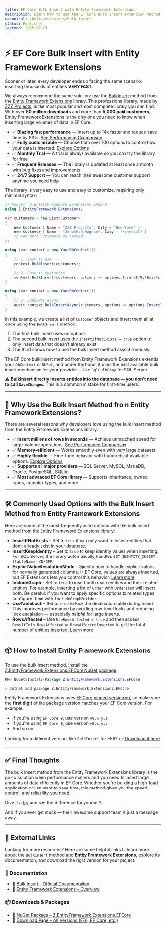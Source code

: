 ```yaml
---
title: EF Core Bulk Insert with Entity Framework Extensions
description: Learn how to use the EF Core Bulk Insert extension method from Entity Framework Extensions to efficiently insert thousands of entities into your database.
canonical: /bulk-extensions/bulk-insert
status: Published
lastmod: 2025-07-23
---
```


# ⚡ EF Core Bulk Insert with Entity Framework Extensions

Sooner or later, every developer ends up facing the same scenario: inserting thousands of entities **VERY FAST**.

We always recommend the same solution: use the [BulkInsert](https://entityframework-extensions.net/bulk-insert) method from the [Entity Framework Extensions](https://entityframework-extensions.net/) library. This professional library, made by [ZZZ Projects](https://zzzprojects.com/), is the most popular and most complete library you can find. With over **50 million downloads** and more than **5,000 paid customers**, Entity Framework Extensions is the only one you need to know when inserting large volumes of data in EF Core.

* ✅ **Blazing fast performance** — Insert up to 14x faster and reduce save time by 93%. [See Performance Comparison](https://entityframework-extensions.net/bulk-insert#performance-comparison)
* ✅ **Fully customizable** — Choose from over 100 options to control how your data is inserted. [Explore Options](https://entityframework-extensions.net/bulk-insert#bulk-insert-options)
* ✅ **Monthly Trial** — A trial is always available so you can try the library for free
* ✅ **Frequent Releases** — The library is updated at least once a month with bug fixes and improvements
* ✅ **24/7 Support** — You can reach their awesome customer support anytime you need help

The library is very easy to use and easy to customize, requiring only minimal syntax:

```csharp
// @nuget: Z.EntityFramework.Extensions.EFCore
using Z.EntityFramework.Extensions;

var customers = new List<Customer>
{
    new Customer { Name = "ZZZ Projects", City = "New York" },
    new Customer { Name = "Jonathan Magnan", City = "Montreal" }
    // Add more customers as needed
};

using (var context = new YourDbContext())
{
    // 1. Easy to use
    context.BulkInsert(customers);
    
    // 2. Easy to customize
    context.BulkInsert(customers, options => options.InsertIfNotExists = true);
}

using (var context = new YourDbContext())
{
    // 3. Supports async
    await context.BulkInsertAsync(customers, options => options.InsertIfNotExists = true);
}
```

In this example, we create a list of `Customer` objects and insert them all at once using the `BulkInsert` method:

1. The first bulk insert uses no options.
2. The second bulk insert uses the `InsertIfNotExists = true` option to only insert data that doesn’t already exist.
3. The third shows how to use the bulk insert method asynchronously.

The EF Core bulk insert method from Entity Framework Extensions extends your `DbContext` or `DbSet`, and under the hood, it uses the best available bulk insert mechanism for your provider — like `SqlBulkCopy` for SQL Server.

⚠️ **BulkInsert directly inserts entities into the database — you don’t need to call `SaveChanges`.** This is a common mistake for first-time users.

---

## 🚀 Why Use the Bulk Insert Method from Entity Framework Extensions?

There are several reasons why developers love using the bulk insert method from the Entity Framework Extensions library:

* ✅ **Insert millions of rows in seconds** — Achieve unmatched speed for large-volume operations. [See Performance Comparison](https://entityframework-extensions.net/bulk-insert#performance-comparison)
* ✅ **Memory-efficient** — Works smoothly even with very large datasets
* ✅ **Highly flexible** — Fine-tune behavior with hundreds of available options. [Explore Options](https://entityframework-extensions.net/bulk-insert#bulk-insert-options)
* ✅ **Supports all major providers** — SQL Server, MySQL, MariaDB, Oracle, PostgreSQL, SQLite
* ✅ **Most advanced EF Core library** — Supports inheritance, owned types, complex types, and more

---

## 🛠️ Commonly Used Options with the Bulk Insert Method from Entity Framework Extensions

Here are some of the most frequently used options with the bulk insert method from the Entity Framework Extensions library:

* **InsertIfNotExists** – Set to `true` if you only want to insert entities that don’t already exist in your database.
* **InsertKeepIdentity** – Set to `true` to keep identity values when inserting. For SQL Server, the library automatically handles `SET IDENTITY_INSERT [tableName] ON/OFF`.
* **ExplicitValueResolutionMode** – Specify how to handle explicit values for normally generated columns. In EF Core, values are always inserted, but EF Extensions lets you control this behavior. [Learn more](https://entityframework-extensions.net/explicit-value-resolution-mode)
* **IncludeGraph** – Set to `true` to insert both main entities and their related entities. For example, inserting a list of `Order` with `OrderItem` will insert both.
  Be careful: if you want to apply specific options to related types, configure them with `IncludeGraphBuilder`.
* **UseTableLock** – Set to `true` to lock the destination table during insert. This improves performance by avoiding row-level locks and reducing lock escalation — especially helpful for large inserts.
* **RowsAffected** – Use `UseRowsAffected = true` and then access `ResultInfo.RowsAffected` or `RowsAffectedInserted` to get the total number of entities inserted. [Learn more](https://entityframework-extensions.net/rows-affected)

---

## 📦 How to Install Entity Framework Extensions

To use the bulk insert method, install the [Z.EntityFramework.Extensions.EFCore NuGet package](https://www.nuget.org/packages/Z.EntityFramework.Extensions.EFCore/):

```powershell
PM> NuGet\Install-Package Z.EntityFramework.Extensions.EFCore
```

```bash
> dotnet add package Z.EntityFramework.Extensions.EFCore
```

Entity Framework Extensions uses [EF Core pinned versioning](https://entityframework-extensions.net/efcore-pinned-versioning), so make sure the **first digit** of the package version matches your EF Core version. For example:

* If you're using `EF Core 9`, use version `v9.x.y.z`
* If you're using `EF Core 8`, use version `v8.x.y.z`
* And so on...

Looking for a different version, like `BulkInsert` for EF6?
👉 [Download it here](https://entityframework-extensions.net/download)

---

## ✅ Final Thoughts

The bulk insert method from the Entity Framework Extensions library is the go-to solution when performance matters and you need to insert large amounts of data efficiently in EF Core. Whether you're building a high-load application or just want to save time, this method gives you the speed, control, and reliability you need.

Give it a [try](https://entityframework-extensions.net/) and see the difference for yourself!

And if you ever get stuck — their awesome support team is just a message away.

---

## 🔗 External Links

Looking for more resources? Here are some helpful links to learn more about the `BulkInsert` method and **Entity Framework Extensions**, explore its documentation, and download the right version for your project.

### 📘 Documentation

* 🔗 [Bulk Insert – Official Documentation](https://entityframework-extensions.net/bulk-insert)
* 🔗 [Entity Framework Extensions – Overview](https://entityframework-extensions.net/)

### 📦 Downloads & Packages

* 🔗 [NuGet Package – Z.EntityFramework.Extensions.EFCore](https://www.nuget.org/packages/Z.EntityFramework.Extensions.EFCore)
* 🔗 [Download Page – All Versions (EF6, EF Core, etc.)](https://entityframework-extensions.net/download)